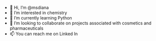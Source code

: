 - 👋 Hi, I’m @msdiana
- 👀 I’m interested in chemistry 
- 🌱 I’m currently learning Python
- 💞️ I’m looking to collaborate on projects associated with cosmetics and pharmaceuticals 
- 📫 You can reach me on Linked In

<!---
msdiana/msdiana is a ✨ special ✨ repository because its `README.md` (this file) appears on your GitHub profile.
You can click the Preview link to take a look at your changes.
--->
